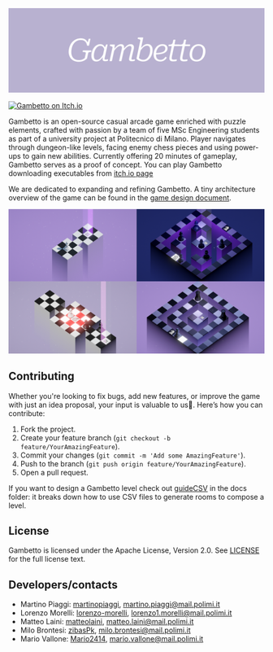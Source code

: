 ![](Images/BannerCropped.png)

[![Gambetto on Itch.io](https://gist.github.com/cxmeel/0dbc95191f239b631c3874f4ccf114e2/raw/itch-compact.svg)](https://polimi-game-collective.itch.io/gambetto)

Gambetto is an open-source casual arcade game enriched with puzzle elements, crafted with passion by a team of five MSc Engineering students as part of a university project at Politecnico di Milano. 
Player navigates through dungeon-like levels, facing enemy chess pieces and using power-ups to gain new abilities. 
Currently offering 20 minutes of gameplay, Gambetto serves as a proof of concept. You can play Gambetto downloading executables from [itch.io page](https://polimi-game-collective.itch.io/gambetto) 

We are dedicated to expanding and refining Gambetto.
A tiny architecture overview of the game can be found in the [game design document](Docs/game%20design%20document.md). 

![](Images/4screenshots.png)

## Contributing

Whether you're looking to fix bugs, add new features, or improve the game with just an idea proposal, your input is valuable to us💙.
Here’s how you can contribute:

1. Fork the project.
2. Create your feature branch (`git checkout -b feature/YourAmazingFeature`).
3. Commit your changes (`git commit -m 'Add some AmazingFeature'`).
4. Push to the branch (`git push origin feature/YourAmazingFeature`).
5. Open a pull request.

If you want to design a Gambetto level check out [guideCSV](Docs/guideCSV.md) in the docs folder: it breaks down how to use CSV files to generate rooms to compose a level. 


## License

Gambetto is licensed under the Apache License, Version 2.0. See [LICENSE](LICENSE) for the full license text.


## Developers/contacts

- Martino Piaggi: [martinopiaggi](https://github.com/martinopiaggi), martino.piaggi@mail.polimi.it
- Lorenzo Morelli: [lorenzo-morelli](https://github.com/lorenzo-morelli), lorenzo1.morelli@mail.polimi.it
- Matteo Laini: [matteolaini](https://github.com/matteolaini), matteo.laini@mail.polimi.it
- Milo Brontesi: [zibasPk](https://github.com/zibasPk), milo.brontesi@mail.polimi.it
- Mario Vallone: [Mario2414](https://github.com/Mario2414), mario.vallone@mail.polimi.it

